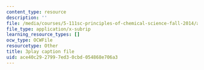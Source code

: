 ```yaml
---
content_type: resource
description: ''
file: /media/courses/5-111sc-principles-of-chemical-science-fall-2014/ace40c2927997ed30cbd054868e706a3_ustfXi-mpkI.srt
file_type: application/x-subrip
learning_resource_types: []
ocw_type: OCWFile
resourcetype: Other
title: 3play caption file
uid: ace40c29-2799-7ed3-0cbd-054868e706a3
---
```

